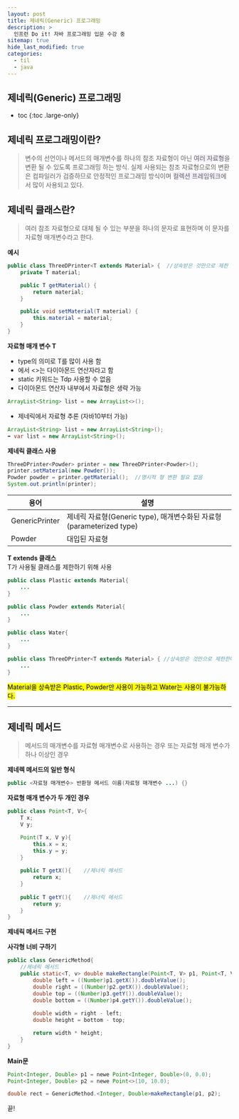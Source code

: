 ```yaml
---
layout: post
title: 제네릭(Generic) 프로그래밍
description: >
  인프런 Do it! 자바 프로그래밍 입문 수강 중
sitemap: true
hide_last_modified: true
categories:
  - til
  - java
---
```


## 제네릭(Generic) 프로그래밍

* toc
{:toc .large-only}

## 제네릭 프로그래밍이란?
> 변수의 선언이나 메서드의 매개변수를 하나의 참조 자료형이 아닌  <span style='background-color: #f5f0ff'>여러 자료형</span>을 변환 될 수 있도록 프로그래밍 하는 방식. 실제 사용되는 참조 자료형으로의 변환은 컴파일러가 검증하므로 안정적인 프로그래밍 방식이며  <span style='background-color: #f5f0ff'>컬렉션 프레임워크</span>에서 많이 사용되고 있다.

## 제네릭 클래스란?
>여러 참조 자료형으로 대체 될 수 있는 부분을 하나의 문자로 표현하며 이 문자를 자료형 매개변수라고 한다.

__예시__

```java
public class ThreeDPrinter<T extends Material> {  //상속받은 것만으로 제한 할 수도 있음
	private T material;

	public T getMaterial() {
		return material;
	}

	public void setMaterial(T material) {
		this.material = material;
	}
}
```

__자료형 매개 변수 T__
- type의 의미로 T를 많이 사용 함
- <T>에서 <>는 다이아몬드 연산자라고 함
- static 키워드는 Tdp 사용할 수 없음
- 다이아몬드 연산자 내부에서 자료형은 생략 가능  
```java
ArrayList<String> list = new ArrayList<>();
```
- 제네릭에서 자료형 추론 (자바10부터 가능)
```java
ArrayList<String> list = new ArrayList<String>();
➡️ var list = new ArrayList<String>();
```

__제네릭 클래스 사용__
```java
ThreeDPrinter<Powder> printer = new ThreeDPrinter<Powder>();
printer.setMaterial(new Powder());
Powder powder = printer.getMaterial();  //명시적 형 변환 필요 없음
System.out.println(printer);
```

| 용어 | 설명 |
| --- | --- |
| GenericPrinter<Posder> | 제네릭 자료형(Generic type), 매개변수화된 자료형(parameterized type) |
| Powder | 대입된 자료형 |

__T extends 클래스__  
T가 사용될 클래스를 제한하기 위해 사용
```java
public class Plastic extends Material{
	...
}
```

```java
public class Powder extends Material{
	...
}
```

```java
public class Water{
	...
}
```

```java
public class ThreeDPrinter<T extends Material> { //상속받은 것만으로 제한한다
	...
}
```
<mark>Material을 상속받은 Plastic, Powder만 사용이 가능하고 Water는 사용이 불가능하다.</mark>

---

## 제네릭 메서드
>메서드의 매개변수를 자료형 매개변수로 사용하는 경우 또는 자료형 매개 변수가 하나 이상인 경우

__제네렉 메서드의 일반 형식__

```java
public <자료형 매개변수> 반환형 메서드 이름(자료형 매개변수 ...) {}
```

__자료형 매개 변수가 두 개인 경우__
```java
public class Point<T, V>{
	T x;
	V y;

	Point(T x, V y){
		this.x = x;
		this.y = y;
	}
	
	public T getX(){	//제너릭 메서드
		return x;
	}
	
	public T getY(){	//제너릭 메서드
		return y;
	}
}
```

__제네릭 메서드 구현__  

__사각형 너비 구하기__
```java
public class GenericMethod{
	//제네릭 메서드
	public static<T, v> double makeRectangle(Point<T, V> p1, Point<T, V> p2){
		double left = ((Number)p1.getX()).doubleValue();
		double right = ((Number)p2.getX()).doubleValue();
		double top = ((Number)p3.getY()).doubleValue();
		double bottom = ((Number)p4.getY()).doubleValue();
		
		double width = right - left;
		double height = bottom - top;

		return width * height;
	}
}
```
__Main문__
```java
Point<Integer, Double> p1 = newe Point<Integer, Double>(0, 0.0);
Point<Integer, Double> p2 = newe Point<>(10, 10.0);

double rect = GenericMethod.<Integer, Double>makeRectangle(p1, p2);
```

끝!